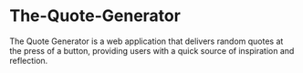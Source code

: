 # The-Quote-Generator
The Quote Generator is a web application that delivers random quotes at the press of a button, providing users with a quick source of inspiration and reflection.
